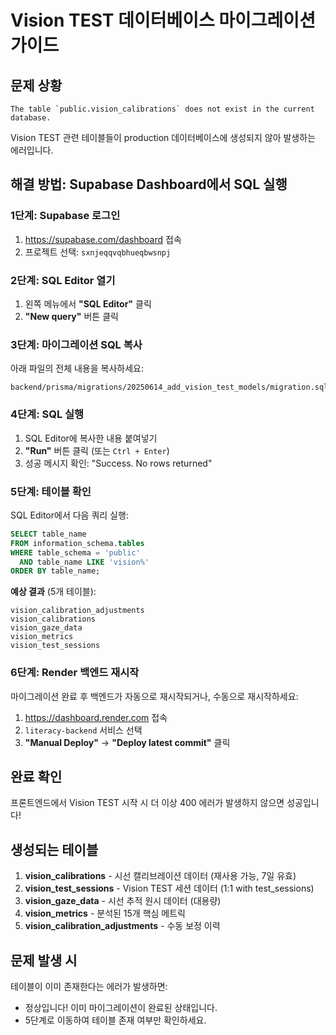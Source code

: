 # Vision TEST 데이터베이스 마이그레이션 가이드

## 문제 상황
```
The table `public.vision_calibrations` does not exist in the current database.
```

Vision TEST 관련 테이블들이 production 데이터베이스에 생성되지 않아 발생하는 에러입니다.

## 해결 방법: Supabase Dashboard에서 SQL 실행

### 1단계: Supabase 로그인
1. https://supabase.com/dashboard 접속
2. 프로젝트 선택: `sxnjeqqvqbhueqbwsnpj`

### 2단계: SQL Editor 열기
1. 왼쪽 메뉴에서 **"SQL Editor"** 클릭
2. **"New query"** 버튼 클릭

### 3단계: 마이그레이션 SQL 복사

아래 파일의 전체 내용을 복사하세요:
```
backend/prisma/migrations/20250614_add_vision_test_models/migration.sql
```

### 4단계: SQL 실행
1. SQL Editor에 복사한 내용 붙여넣기
2. **"Run"** 버튼 클릭 (또는 `Ctrl + Enter`)
3. 성공 메시지 확인: "Success. No rows returned"

### 5단계: 테이블 확인
SQL Editor에서 다음 쿼리 실행:
```sql
SELECT table_name
FROM information_schema.tables
WHERE table_schema = 'public'
  AND table_name LIKE 'vision%'
ORDER BY table_name;
```

**예상 결과** (5개 테이블):
```
vision_calibration_adjustments
vision_calibrations
vision_gaze_data
vision_metrics
vision_test_sessions
```

### 6단계: Render 백엔드 재시작
마이그레이션 완료 후 백엔드가 자동으로 재시작되거나, 수동으로 재시작하세요:
1. https://dashboard.render.com 접속
2. `literacy-backend` 서비스 선택
3. **"Manual Deploy"** → **"Deploy latest commit"** 클릭

## 완료 확인

프론트엔드에서 Vision TEST 시작 시 더 이상 400 에러가 발생하지 않으면 성공입니다!

## 생성되는 테이블

1. **vision_calibrations** - 시선 캘리브레이션 데이터 (재사용 가능, 7일 유효)
2. **vision_test_sessions** - Vision TEST 세션 데이터 (1:1 with test_sessions)
3. **vision_gaze_data** - 시선 추적 원시 데이터 (대용량)
4. **vision_metrics** - 분석된 15개 핵심 메트릭
5. **vision_calibration_adjustments** - 수동 보정 이력

## 문제 발생 시

테이블이 이미 존재한다는 에러가 발생하면:
- 정상입니다! 이미 마이그레이션이 완료된 상태입니다.
- 5단계로 이동하여 테이블 존재 여부만 확인하세요.
